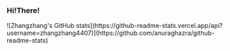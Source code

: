 <h3>Hi!There!</h3>
![Zhangzhang's GitHub stats](https://github-readme-stats.vercel.app/api?username=zhangzhang4407)](https://github.com/anuraghazra/github-readme-stats)
